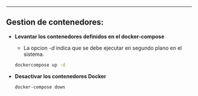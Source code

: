 
---
## Gestion de contenedores:
- **Levantar los contenedores definidos en el docker-compose**
	- La opcion  *-d* indica que se debe ejecutar en segundo plano en el sistema.

	```sh
	dockercompose up -d
	```

- **Desactivar los contenedores Docker**
	```sh
	docker-compose down
	```
